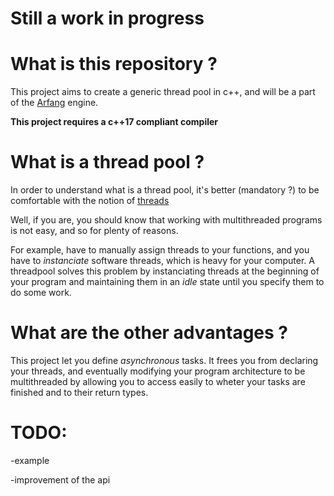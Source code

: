 # Still a work in progress

# What is this repository ?

This project aims to create a generic thread pool in c++, and will be a part of the [Arfang](https://github.com/Linsexy/arfang-engine) engine.

**This project requires a c++17 compliant compiler**


# What is a thread pool ?

In order to understand what is a thread pool, it's better (mandatory ?) to be comfortable with the notion of [threads](https://en.wikipedia.org/wiki/Thread_(computing))

Well, if you are, you should know that working with multithreaded programs is not easy, and so for plenty of reasons.

For example, have to manually assign threads to your functions, and you have to *instanciate* software threads, which is heavy for your computer. A threadpool solves this problem by instanciating threads at the beginning of your program and maintaining them in an *idle* state until you specify them to do some work.

# What are the other advantages ?

This project let you define *asynchronous* tasks. It frees you from declaring your threads, and eventually modifying your program architecture to be multithreaded by allowing you to access easily to wheter your tasks are finished and to their return types.

# TODO:
-example

-improvement of the api
